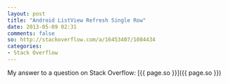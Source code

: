 ```yaml
---
layout: post
title: "Android ListView Refresh Single Row"
date: 2013-05-09 02:31
comments: false
so: http://stackoverflow.com/a/16453407/1084434
categories: 
- Stack Overflow
---
```


My answer to a question on Stack Overflow: [{{ page.so }}]({{ page.so }})

